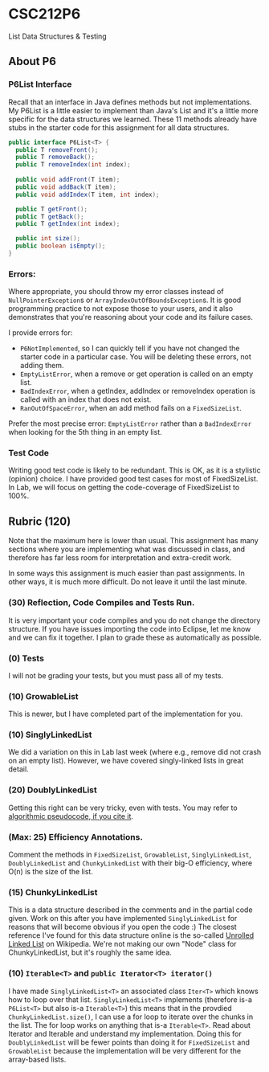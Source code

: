 # CSC212P6
List Data Structures &amp; Testing

## About P6

### P6List Interface
Recall that an interface in Java defines methods but not implementations. My P6List is a little easier to implement than Java's List and it's a little more specific for the data structures we learned. These 11 methods already have stubs in the starter code for this assignment for all data structures.

```java
public interface P6List<T> {
  public T removeFront();
  public T removeBack();
  public T removeIndex(int index);
  
  public void addFront(T item);
  public void addBack(T item);
  public void addIndex(T item, int index);

  public T getFront();
  public T getBack();
  public T getIndex(int index);

  public int size();
  public boolean isEmpty();
}
```

### Errors:

Where appropriate, you should throw my error classes instead of ``NullPointerException``s or ``ArrayIndexOutOfBoundsException``s. It is good programming practice to not expose those to your users, and it also demonstrates that you're reasoning about your code and its failure cases.

I provide errors for:
- ``P6NotImplemented``, so I can quickly tell if you have not changed the starter code in a particular case. You will be deleting these errors, not adding them.
- ``EmptyListError``, when a remove or get operation is called on an empty list.
- ``BadIndexError``, when a getIndex, addIndex or removeIndex operation is called with an index that does not exist.
- ``RanOutOfSpaceError``, when an add method fails on a ``FixedSizeList``.

Prefer the most precise error: ``EmptyListError`` rather than a ``BadIndexError`` when looking for the 5th thing in an empty list.

### Test Code

Writing good test code is likely to be redundant. This is OK, as it is a stylistic (opinion) choice.
I have provided good test cases for most of FixedSizeList. In Lab, we will focus on getting the code-coverage of FixedSizeList to 100%.

## Rubric (120)

Note that the maximum here is lower than usual. This assignment has many sections where you are implementing what was discussed in class, and therefore has far less room for interpretation and extra-credit work.

In some ways this assignment is much easier than past assignments. In other ways, it is much more difficult. Do not leave it until the last minute.

### (30) Reflection, Code Compiles and Tests Run.

It is very important your code compiles and you do not change the directory structure. If you have issues importing the code into Eclipse, let me know and we can fix it together. I plan to grade these as automatically as possible.

### (0) Tests

I will not be grading your tests, but you must pass all of my tests.

### (10) GrowableList
This is newer, but I have completed part of the implementation for you.

### (10) SinglyLinkedList
We did a variation on this in Lab last week (where e.g., remove did not crash on an empty list). However, we have covered singly-linked lists in great detail.

### (20) DoublyLinkedList
Getting this right can be very tricky, even with tests. You may refer to [algorithmic pseudocode, if you cite it](https://en.wikipedia.org/wiki/Doubly_linked_list).

### (Max: 25) Efficiency Annotations.
Comment the methods in ``FixedSizeList``, ``GrowableList``, ``SinglyLinkedList``, ``DoublyLinkedList`` and ``ChunkyLinkedList`` with their big-O efficiency, where O(n) is the size of the list.

### (15) ChunkyLinkedList
This is a data structure described in the comments and in the partial code given. Work on this after you have implemented ``SinglyLinkedList`` for reasons that will become obvious if you open the code :) The closest reference I've found for this data structure online is the so-called [Unrolled Linked List](https://en.wikipedia.org/wiki/Unrolled_linked_list) on Wikipedia. We're not making our own "Node" class for ChunkyLinkedList, but it's roughly the same idea.

### (10) ``Iterable<T>`` and ``public Iterator<T> iterator()``
I have made ``SinglyLinkedList<T>`` an associated class ``Iter<T>`` which knows how to loop over that list. ``SinglyLinkedList<T>`` implements (therefore is-a ``P6List<T>`` but also is-a ``Iterable<T>``) this means that in the provdied ``ChunkyLinkedList.size()``, I can use a for loop to iterate over the chunks in the list. The for loop works on anything that is-a ``Iterable<T>``. Read about Iterator and Iterable and understand my implementation. Doing this for ``DoublyLinkedList`` will be fewer points than doing it for ``FixedSizeList`` and ``GrowableList`` because the implementation will be very different for the array-based lists.
